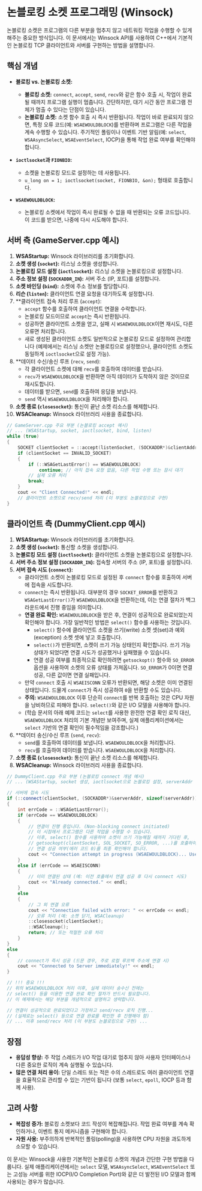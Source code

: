 # 논블로킹 소켓 프로그래밍 (Winsock)

논블로킹 소켓은 프로그램의 다른 부분을 멈추지 않고 네트워킹 작업을 수행할 수 있게 해주는 중요한 방식입니다. 이 문서에서는 Winsock API를 사용하여 C++에서 기본적인 논블로킹 TCP 클라이언트와 서버를 구현하는 방법을 설명합니다.

## 핵심 개념

- **블로킹 vs. 논블로킹 소켓:**
  - **블로킹 소켓:** `connect`, `accept`, `send`, `recv`와 같은 함수 호출 시, 작업이 완료될 때까지 프로그램 실행이 멈춥니다. 간단하지만, 대기 시간 동안 프로그램 전체가 멈출 수 있다는 단점이 있습니다.
  - **논블로킹 소켓:** 소켓 함수 호출 시 즉시 반환됩니다. 작업이 바로 완료되지 않으면, 특정 오류 코드(예: `WSAEWOULDBLOCK`)를 반환하며 프로그램은 다른 작업을 계속 수행할 수 있습니다. 주기적인 폴링이나 이벤트 기반 알림(예: `select`, `WSAAsyncSelect`, `WSAEventSelect`, IOCP)을 통해 작업 완료 여부를 확인해야 합니다.

- **`ioctlsocket`과 `FIONBIO`:**
  - 소켓을 논블로킹 모드로 설정하는 데 사용됩니다.
  - `u_long on = 1; ioctlsocket(socket, FIONBIO, &on);` 형태로 호출합니다.

- **`WSAEWOULDBLOCK`:**
  - 논블로킹 소켓에서 작업이 즉시 완료될 수 없을 때 반환되는 오류 코드입니다. 이 코드를 받으면, 나중에 다시 시도해야 합니다.

## 서버 측 (GameServer.cpp 예시)

1.  **WSAStartup:** Winsock 라이브러리를 초기화합니다.
2.  **소켓 생성 (`socket`):** 리스닝 소켓을 생성합니다.
3.  **논블로킹 모드 설정 (`ioctlsocket`):** 리스닝 소켓을 논블로킹으로 설정합니다.
4.  **주소 정보 설정 (`SOCKADDR_IN`):** 서버 주소 (IP, 포트)를 설정합니다.
5.  **소켓 바인딩 (`bind`):** 소켓에 주소 정보를 할당합니다.
6.  **리슨 (`listen`):** 클라이언트 연결 요청을 대기하도록 설정합니다.
7.  **클라이언트 접속 처리 루프 (`accept`):
    -   `accept` 함수를 호출하여 클라이언트 연결을 수락합니다.
    -   논블로킹 모드이므로 `accept`는 즉시 반환됩니다.
    -   성공하면 클라이언트 소켓을 얻고, 실패 시 `WSAEWOULDBLOCK`이면 재시도, 다른 오류면 처리합니다.
    -   새로 생성된 클라이언트 소켓도 일반적으로 논블로킹 모드로 설정하여 관리합니다 (예제에서는 리스닝 소켓만 논블로킹으로 설정했으나, 클라이언트 소켓도 동일하게 `ioctlsocket`으로 설정 가능).
8.  **데이터 수신/송신 루프 (`recv`, `send`):
    -   각 클라이언트 소켓에 대해 `recv`를 호출하여 데이터를 받습니다.
    -   `recv`가 `WSAEWOULDBLOCK`을 반환하면 아직 데이터가 도착하지 않은 것이므로 재시도합니다.
    -   데이터를 받으면, `send`를 호출하여 응답을 보냅니다.
    -   `send` 역시 `WSAEWOULDBLOCK`을 처리해야 합니다.
9.  **소켓 종료 (`closesocket`):** 통신이 끝난 소켓 리소스를 해제합니다.
10. **WSACleanup:** Winsock 라이브러리 사용을 종료합니다.

```cpp
// GameServer.cpp 주요 부분 (논블로킹 accept 예시)
// ... (WSAStartup, socket, ioctlsocket, bind, listen)
while (true)
{
    SOCKET clientSocket = ::accept(listenSocket, (SOCKADDR*)&clientAddr, &addrLen);
    if (clientSocket == INVALID_SOCKET)
    {
        if (::WSAGetLastError() == WSAEWOULDBLOCK)
            continue; // 아직 접속 요청 없음, 다른 작업 수행 또는 잠시 대기
        // 실제 오류 처리
        break;
    }
    cout << "Client Connected!" << endl;
    // 클라이언트 소켓으로 recv/send 처리 (이 부분도 논블로킹으로 구현)
}
```

## 클라이언트 측 (DummyClient.cpp 예시)

1.  **WSAStartup:** Winsock 라이브러리를 초기화합니다.
2.  **소켓 생성 (`socket`):** 통신할 소켓을 생성합니다.
3.  **논블로킹 모드 설정 (`ioctlsocket`):** 클라이언트 소켓을 논블로킹으로 설정합니다.
4.  **서버 주소 정보 설정 (`SOCKADDR_IN`):** 접속할 서버의 주소 (IP, 포트)를 설정합니다.
5.  **서버 접속 시도 (`connect`):**
    -   클라이언트 소켓이 논블로킹 모드로 설정된 후 `connect` 함수를 호출하여 서버에 접속을 시도합니다.
    -   `connect`는 즉시 반환됩니다. 대부분의 경우 `SOCKET_ERROR`를 반환하고 `WSAGetLastError()`가 `WSAEWOULDBLOCK`을 반환하는데, 이는 연결 절차가 백그라운드에서 진행 중임을 의미합니다.
    -   **연결 완료 확인:** `WSAEWOULDBLOCK`을 받은 후, 연결이 성공적으로 완료되었는지 확인해야 합니다. 가장 일반적인 방법은 `select()` 함수를 사용하는 것입니다.
        -   `select()` 함수에 클라이언트 소켓을 쓰기(write) 소켓 셋(set)과 예외(exception) 소켓 셋에 넣고 호출합니다.
        -   `select()`가 반환되면, 소켓이 쓰기 가능 상태인지 확인합니다. 쓰기 가능 상태가 되었다면 연결 시도가 성공했거나 실패했을 수 있습니다.
        -   연결 성공 여부를 최종적으로 확인하려면 `getsockopt()` 함수와 `SO_ERROR` 옵션을 사용하여 소켓의 오류 상태를 가져옵니다. `SO_ERROR`가 0이면 연결 성공, 다른 값이면 연결 실패입니다.
    -   만약 `connect` 호출 시 `WSAEISCONN` 오류가 반환되면, 해당 소켓은 이미 연결된 상태입니다. 드물게 `connect`가 즉시 성공하여 `0`을 반환할 수도 있습니다.
    -   **주의:** `WSAEWOULDBLOCK` 이후 단순히 `connect`를 반복 호출하는 것은 CPU 자원을 낭비하므로 피해야 합니다. `select()`와 같은 I/O 모델을 사용해야 합니다.
    -   (학습 문서의 아래 예제 코드는 `select`를 사용한 완전한 연결 확인 로직 대신, `WSAEWOULDBLOCK` 처리의 기본 개념만 보여주며, 실제 애플리케이션에서는 `select` 기반의 연결 확인이 필수적임을 강조합니다.)
6.  **데이터 송신/수신 루프 (`send`, `recv`):
    -   `send`를 호출하여 데이터를 보냅니다. `WSAEWOULDBLOCK`을 처리합니다.
    -   `recv`를 호출하여 데이터를 받습니다. `WSAEWOULDBLOCK`을 처리합니다.
7.  **소켓 종료 (`closesocket`):** 통신이 끝난 소켓 리소스를 해제합니다.
8.  **WSACleanup:** Winsock 라이브러리 사용을 종료합니다.

```cpp
// DummyClient.cpp 주요 부분 (논블로킹 connect 개념 예시)
// ... (WSAStartup, socket 생성, ioctlsocket으로 논블로킹 설정, serverAddr 설정)

// 서버에 접속 시도
if (::connect(clientSocket, (SOCKADDR*)&serverAddr, sizeof(serverAddr)) == SOCKET_ERROR)
{
    int errCode = ::WSAGetLastError();
    if (errCode == WSAEWOULDBLOCK)
    {
        // 연결이 진행 중입니다. (Non-blocking connect initiated)
        // 이 시점에서 프로그램은 다른 작업을 수행할 수 있습니다.
        // 이후, select() 함수를 사용하여 소켓이 쓰기 가능해질 때까지 기다린 후,
        // getsockopt(clientSocket, SOL_SOCKET, SO_ERROR, ...)를 호출하여
        // 연결 성공 여부(에러 코드 0)를 최종 확인해야 합니다.
        cout << "Connection attempt in progress (WSAEWOULDBLOCK)... Use select() to check completion." << endl;
    }
    else if (errCode == WSAEISCONN)
    {
        // 이미 연결된 상태 (예: 이전 호출에서 연결 성공 후 다시 connect 시도)
        cout << "Already connected." << endl;
    }
    else
    {
        // 그 외 연결 오류
        cout << "Connection failed with error: " << errCode << endl;
        // 오류 처리 (예: 소켓 닫기, WSACleanup)
        ::closesocket(clientSocket);
        ::WSACleanup();
        return; // 또는 적절한 오류 처리
    }
}
else
{
    // connect가 즉시 성공 (드문 경우, 주로 로컬 루프백 주소에 연결 시)
    cout << "Connected to Server immediately!" << endl;
}

// !!! 중요 !!!
// 위의 WSAEWOULDBLOCK 처리 이후, 실제 데이터 송수신 전에는
// select() 등을 이용한 연결 완료 확인 절차가 반드시 필요합니다.
// 이 예제에서는 해당 부분을 개념적으로 설명하고 생략합니다.

// 연결이 성공적으로 완료되었다고 가정하고 send/recv 로직 진행...
// (실제로는 select() 등으로 연결 완료를 확인한 후 진행해야 함)
// ... 이후 send/recv 처리 (이 부분도 논블로킹으로 구현) ...
```

## 장점

-   **응답성 향상:** 주 작업 스레드가 I/O 작업 대기로 멈추지 않아 사용자 인터페이스나 다른 중요한 로직이 계속 실행될 수 있습니다.
-   **많은 연결 처리 용이:** 단일 스레드 또는 적은 수의 스레드로도 여러 클라이언트 연결을 효율적으로 관리할 수 있는 기반이 됩니다 (보통 `select`, `epoll`, IOCP 등과 함께 사용).

## 고려 사항

-   **복잡성 증가:** 블로킹 소켓보다 코드 작성이 복잡해집니다. 작업 완료 여부를 계속 확인하거나, 이벤트 통지 메커니즘을 구현해야 합니다.
-   **자원 사용:** 부주의하게 반복적인 폴링(polling)을 사용하면 CPU 자원을 과도하게 소모할 수 있습니다.

이 문서는 Winsock을 사용한 기본적인 논블로킹 소켓의 개념과 간단한 구현 방법을 다룹니다. 실제 애플리케이션에서는 `select` 모델, `WSAAsyncSelect`, `WSAEventSelect` 또는 고성능 서버를 위한 IOCP(I/O Completion Port)와 같은 더 발전된 I/O 모델과 함께 사용되는 경우가 많습니다.
